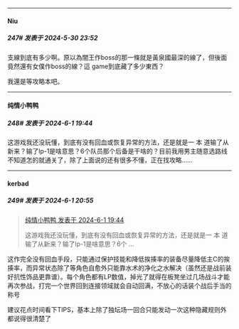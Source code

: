 ﻿
*****

####  Niu  
##### 247#       发表于 2024-5-30 23:52

支線到底有多少啊。原以為闇王作boss的那一條就是黃泉國最深的線了，但後面竟然還有女僕作boss的線？這 game到底藏了多少東西？

我還是等攻略本吧。


*****

####  纯情小鸭鸭  
##### 248#       发表于 2024-6-1 19:44

这游戏我还没玩懂，到底有没有回血或恢复异常的方法，还是就是一 本 道输了从新来？输了lp-1是啥意思？6个队员那个后备是干啥的？目前我用男主随意选路线不知道怎的就通关了，除了上面说的还有很多不懂，正在找攻略……


*****

####  kerbad  
##### 249#       发表于 2024-6-1 20:55

<blockquote><a href="httphttps://bbs.saraba1st.com/2b/forum.php?mod=redirect&amp;goto=findpost&amp;pid=65080376&amp;ptid=2150951" target="_blank">纯情小鸭鸭 发表于 2024-6-1 19:44</a>

这游戏我还没玩懂，到底有没有回血或恢复异常的方法，还是就是一 本 道输了从新来？输了lp-1是啥意思？6个 ...</blockquote>
这作完全没有回血手段，只能通过保护技能和降低挨揍率的装备尽量降低主C的挨揍率，而异常状态除了等角色自愈外只能靠水术的净化之水解决（虽然还是战前装好抗性饰品更靠谱）。每个角色都有LP数值，掉光了就得在板凳坐过几场战斗才能再次参战，打完一个世界回到连接领域就会自动回满，不放心的话装个战后手当的称号

建议花点时间看下TIPS，基本上除了独坛场一回合只能发动一次这种隐藏规则外都说得很清楚了

